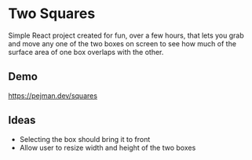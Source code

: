 # Two Squares

Simple React project created for fun, over a few hours, that lets you grab
and move any one of the two boxes on screen to see how much of the surface
area of one box overlaps with the other.

## Demo

https://pejman.dev/squares

## Ideas

- Selecting the box should bring it to front
- Allow user to resize width and height of the two boxes
